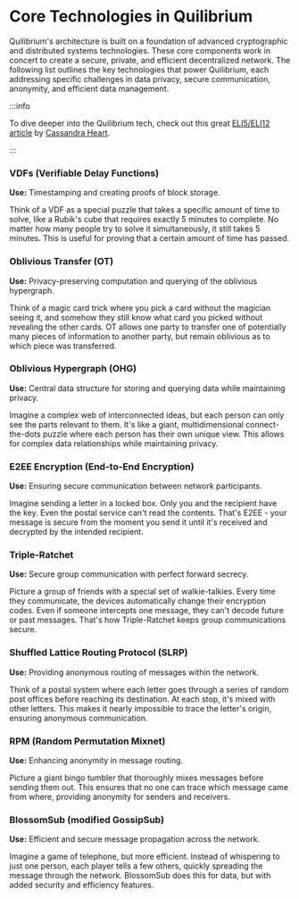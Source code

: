 # Core Technologies in Quilibrium

Quilibrium's architecture is built on a foundation of advanced cryptographic and distributed systems technologies. These core components work in concert to create a secure, private, and efficient decentralized network. The following list outlines the key technologies that power Quilibrium, each addressing specific challenges in data privacy, secure communication, anonymity, and efficient data management.

:::info

To dive deeper into the Quilibrium tech, check out this great [ELI5/ELI12 article](https://paragraph.xyz/@quilibrium.com/eli5-quilibrium) by [Cassandra Heart](https://warpcast.com/cassie).

:::

### VDFs (Verifiable Delay Functions)

**Use:** Timestamping and creating proofs of block storage.

Think of a VDF as a special puzzle that takes a specific amount of time to solve, like a Rubik's cube that requires exactly 5 minutes to complete. No matter how many people try to solve it simultaneously, it still takes 5 minutes. This is useful for proving that a certain amount of time has passed.

### Oblivious Transfer (OT)

**Use:** Privacy-preserving computation and querying of the oblivious hypergraph.

Think of a magic card trick where you pick a card without the magician seeing it, and somehow they still know what card you picked without revealing the other cards. OT allows one party to transfer one of potentially many pieces of information to another party, but remain oblivious as to which piece was transferred.

### Oblivious Hypergraph (OHG)

**Use:** Central data structure for storing and querying data while maintaining privacy.

Imagine a complex web of interconnected ideas, but each person can only see the parts relevant to them. It's like a giant, multidimensional connect-the-dots puzzle where each person has their own unique view. This allows for complex data relationships while maintaining privacy.

### E2EE Encryption (End-to-End Encryption)

**Use:** Ensuring secure communication between network participants.

Imagine sending a letter in a locked box. Only you and the recipient have the key. Even the postal service can't read the contents. That's E2EE - your message is secure from the moment you send it until it's received and decrypted by the intended recipient.

### Triple-Ratchet

**Use:** Secure group communication with perfect forward secrecy.

Picture a group of friends with a special set of walkie-talkies. Every time they communicate, the devices automatically change their encryption codes. Even if someone intercepts one message, they can't decode future or past messages. That's how Triple-Ratchet keeps group communications secure.

### Shuffled Lattice Routing Protocol (SLRP)

**Use:** Providing anonymous routing of messages within the network.

Think of a postal system where each letter goes through a series of random post offices before reaching its destination. At each stop, it's mixed with other letters. This makes it nearly impossible to trace the letter's origin, ensuring anonymous communication.

### RPM (Random Permutation Mixnet)

**Use:** Enhancing anonymity in message routing.

Picture a giant bingo tumbler that thoroughly mixes messages before sending them out. This ensures that no one can trace which message came from where, providing anonymity for senders and receivers.

### BlossomSub (modified GossipSub)

**Use:** Efficient and secure message propagation across the network.

Imagine a game of telephone, but more efficient. Instead of whispering to just one person, each player tells a few others, quickly spreading the message through the network. BlossomSub does this for data, but with added security and efficiency features.